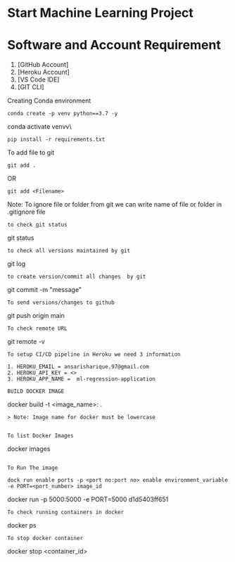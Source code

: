 # Start Machine Learning Project
# Software and Account Requirement

1. [GitHub Account]
2. [Heroku Account]
3. [VS Code IDE]
4. [GIT CLI]




Creating Conda environment
```
conda create -p venv python==3.7 -y
```
conda activate venvv\
```
pip install -r requirements.txt
```
To add file to git
```
git add .
```
OR
```
git add <Filename>
```
Note: To  ignore file or folder from git we can write name of file or folder in .gitignore file 
```
to check git status
```
git status
```
to check all versions maintained by git
```
git log
```
to create version/commit all changes  by git
```
git commit -m "message"
```
To send versions/changes to github
```
git push origin main 
```
To check remote URL
```
git remote -v
```
To setup CI/CD pipeline in Heroku we need 3 information

1. HEROKU_EMAIL = ansarisharique.97@gmail.com
2. HEROKU_API_KEY = <>
3. HEROKU_APP_NAME =  ml-regression-application

BUILD DOCKER IMAGE
```
docker build -t <image_name>:<tagname> .
```
> Note: Image name for docker must be lowercase


To list Docker Images
```
docker images
```

To Run The image

dock run enable ports -p <port no:port no> enable environment_variable -e PORT=<port_number> image_id
```
docker run -p 5000:5000 -e PORT=5000 d1d5403ff651
```
To check running containers in docker
```
docker ps
```
To stop docker container
```
docker stop <container_id>